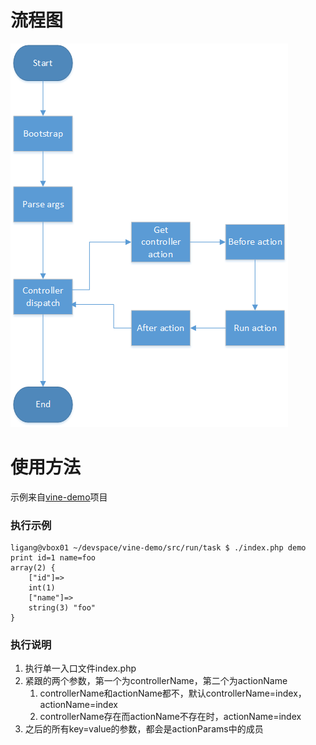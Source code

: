 # 流程图

![](https://raw.githubusercontent.com/Andals/vine-doc/master/resource/taskapp.png?v=1.0.0)

# 使用方法

示例来自[vine-demo](https://github.com/Andals/vine-demo)项目

### 执行示例

```
ligang@vbox01 ~/devspace/vine-demo/src/run/task $ ./index.php demo print id=1 name=foo
array(2) {
    ["id"]=>
    int(1)
    ["name"]=>
    string(3) "foo"
}
```

### 执行说明

1. 执行单一入口文件index.php
2. 紧跟的两个参数，第一个为controllerName，第二个为actionName
    1. controllerName和actionName都不，默认controllerName=index，actionName=index
    2. controllerName存在而actionName不存在时，actionName=index
3. 之后的所有key=value的参数，都会是actionParams中的成员
